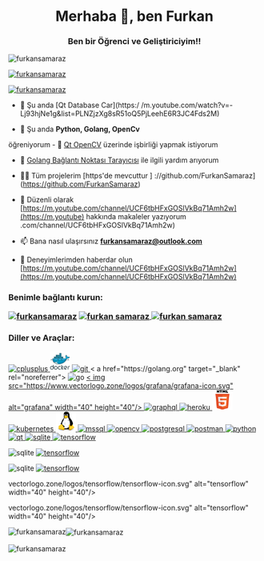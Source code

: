 <h1 align="center">Merhaba 👋, ben Furkan</h1> 
<h3 align="center">Ben bir Öğrenci ve Geliştiriciyim!!</h3>

<p align="left"> <img src="https://komarev.com/ghpvc/?username=furkansamaraz&label=Profile%20views&color=0e75b6&style=flat" alt="furkansamaraz" /> </p> 

<p align="left"> <a href=" https://github.com/ryo-ma/github-profile-trophy"><img src="https://github-profile-trophy.vercel.app/?username=furkansamaraz" alt="furkansamaraz" /> </a> </p>

<p align="left"> <a href="https://twitter.com/furkansamaraz" target="blank"><img src="https://img.shields.io/twitter/follow/furkansamaraz?logo=twitter&style=for-the-badge" alt="furkansamaraz" /></a> </p> 

- 🔭 Şu anda [Qt Database Car](https:/ /m.youtube.com/watch?v=-Lj93hjNe1g&list=PLNZjzXg8sR51oQ5PjLeehE6R3JC4Fds2M)

- 🌱 Şu anda **Python, Golang, OpenCv** 

öğreniyorum - 👯 ​​[Qt OpenCV](https://m.youtube.com/watch?v=tLdQlrcoFUM&list=PLNZjzXg8sR53u8EX4Fcol6PsMt909yn7j&index=4) üzerinde işbirliği yapmak istiyorum 

- 🤝 [Golang Bağlantı Noktası Tarayıcısı](https://m.youtube.com/watch?v=8_UymTCwuLE&list=PLNZjzXg8sR51njJmuB7sMv-AhIatIB2JX&index=4) ile ilgili yardım arıyorum 

- 👨‍💻 Tüm projelerim [https'de mevcuttur ] ://github.com/FurkanSamaraz](https://github.com/FurkanSamaraz) 

- 📝 Düzenli olarak [https://m.youtube.com/channel/UCF6tbHFxGOSlVkBq71Amh2w](https://m.youtube) hakkında makaleler yazıyorum .com/channel/UCF6tbHFxGOSlVkBq71Amh2w) 

- 📫 Bana nasıl ulaşırsınız **furkansamaraz@outlook.com**

- 📄 Deneyimlerimden haberdar olun [https://m.youtube.com/channel/UCF6tbHFxGOSlVkBq71Amh2w](https://m.youtube.com/channel/UCF6tbHFxGOSlVkBq71Amh2w) 

<h3 align="left">Benimle bağlantı kurun:</ h3> 
<p align="left"> 
<a href="https://twitter.com/furkansamaraz" target="blank"><img align="center" src="https://raw.githubusercontent.com /rahuldkjain/github-profile-readme-generator/master/src/images/icons/Social/twitter.svg" alt="furkansamaraz" height="30" width="40" /></a> 
<a href= "https://linkedin.com/in/furkan samaraz" target="boş"><img align="center" src="https://raw.githubusercontent.com/rahuldkjain/github-profile-readme-generator/master/src/images/icons/Social/linked-in-alt.svg" alt="furkan samaraz" yükseklik="30" genişlik="40" /></ bir>
<a href="https://www.youtube.com/c/furkan samaraz" target="boş"><img align="center" src="https://raw.githubusercontent.com/rahuldkjain/github- profile-readme-generator/master/src/images/icons/Social/youtube.svg" alt="furkan samaraz" height="30" width="40" /></a> 
</p> 

<h3 align= "left">Diller ve Araçlar:</h3>
<p align="left"> <a href="https://www.w3schools.com/cpp/" target="_blank" rel="noreferrer"> <img src="https://raw.githubusercontent. com/devicons/devicon/master/icons/cplusplus/cplusplus-original.svg" alt="cplusplus" width="40" height="40"/> </a> <a href="https://www. docker.com/" target="_blank" rel="noreferrer"> <img src="https://raw.githubusercontent.com/devicons/devicon/master/icons/docker/docker-original-wordmark.svg" alt ="docker" width="40" height="40"/> </a> <a href="https://git-scm.com/" target="_blank" rel="noreferrer"> <img src="https://www.vectorlogo.zone/logos/git-scm/git-scm-icon.svg" alt="git" width="40" height="40"/> </a> < a href="https://golang.org" target="_blank" rel="noreferrer"> <img src="https://raw.githubusercontent.com/devicons/devicon/master/icons/go/go- orijinal.svg" alt="go" width="40" height="40"/> </a> <a href="https://grafana.com" target="_blank" rel="noreferrer"> < img src="https://www.vectorlogo.zone/logos/grafana/grafana-icon.svg" alt="grafana" width="40" height="40"/> </a> <a href=" https://graphql.org"target="_blank" rel="noreferrer"> <img src="https://www.vectorlogo.zone/logos/graphql/graphql-icon.svg" alt="graphql" width="40" height="40 "/> </a> <a href="https://heroku.com" target="_blank" rel="noreferrer"> <img src="https://www.vectorlogo.zone/logos/heroku/ heroku-icon.svg" alt="heroku" width="40" height="40"/> </a> <a href="https://www.w3.org/html/" target="_blank" rel="noreferrer"> <img src="https://raw.githubusercontent.com/devicons/devicon/master/icons/html5/html5-original-wordmark.svg" alt="html5" width="40" height ="40"/> </a> <a href="https://kubernetes.io" target="_blank" rel="noreferrer"> <img src="https://www.vectorlogo.zone/logos/kubernetes/kubernetes -icon.svg" alt="kubernetes" width="40" height="40"/> </a> <a href="https://www.linux.org/" target="_blank" rel=" noreferrer"> <img src="https://raw.githubusercontent.com/devicons/devicon/master/icons/linux/linux-original.svg" alt="linux" width="40" height="40"/ > </a> <a href="https://www.microsoft.com/en-us/sql-server" target="_blank" rel="noreferrer"> <img src="https://www. svgrepo.com/show/303229/microsoft-sql-server-logo.svg" alt="mssql" width="40" height="40"/> </a> <a href="https://opencv.org/ " target="_blank" rel="noreferrer"> <img src="https://www.vectorlogo.zone/logos/opencv/opencv-icon.svg" alt="opencv" width="40" height=" 40"/> </a> <a href="https://www.postgresql.org" target="_blank" rel="noreferrer"> <img src="https://raw.githubusercontent.com/devicons /devicon/master/icons/postgresql/postgresql-original-wordmark.svg" alt="postgresql" width="40" height="40"/> </a> <a href="https://postman.com" target="_blank" rel="noreferrer"> <img src="https://www.vectorlogo.zone/logos/getpostman/getpostman-icon.svg" alt="postman" width="40" height= "40"/> </a> <a href="https://www.python.org" target="_blank" rel="noreferrer"> <img src="https://raw.githubusercontent.com/ devicons/devicon/master/icons/python/python-original.svg" alt="python" width="40" height="40"/> </a> <a href="https://www.qt. io/" target="_blank" rel="noreferrer"> <img src="https://upload.wikimedia.org/wikipedia/commons/0/0b/Qt_logo_2016.svg" alt="qt" width="40 "height="40"/> </a> <a href="https://www.sqlite.org/" target="_blank" rel="noreferrer"> <img src="https://www.vectorlogo .zone/logos/sqlite/sqlite-icon.svg" alt="sqlite" width="40" height="40"/> </a> <a href="https://www.tensorflow.org" hedefi ="_blank" rel="noreferrer"> <img src="https://www.vectorlogo.zone/logos/tensorflow/tensorflow-icon.svg" alt="tensorflow" width="40" height="40" /> </a> </p><img src="https://www.vectorlogo.zone/logos/sqlite/sqlite-icon.svg" alt="sqlite" width="40" height="40"/> </a> <a href= "https://www.tensorflow.org" target="_blank" rel="noreferrer"> <img src="https://www.vectorlogo.zone/logos/tensorflow/tensorflow-icon.svg" alt=" tensorflow" width="40" height="40"/> </a> </p><img src="https://www.vectorlogo.zone/logos/sqlite/sqlite-icon.svg" alt="sqlite" width="40" height="40"/> </a> <a href= "https://www.tensorflow.org" target="_blank" rel="noreferrer"> <img src="https://www.vectorlogo.zone/logos/tensorflow/tensorflow-icon.svg" alt=" tensorflow" width="40" height="40"/> </a> </p>vectorlogo.zone/logos/tensorflow/tensorflow-icon.svg" alt="tensorflow" width="40" height="40"/> </a> </p>vectorlogo.zone/logos/tensorflow/tensorflow-icon.svg" alt="tensorflow" width="40" height="40"/> </a> </p>

<p><img align="left" src="https://github-readme-stats.vercel.app/api/top-langs?username=furkansamaraz&show_icons=true&locale=en&layout=compact" alt="furkansamaraz" /> </p> 

<p> <img align="center" src="https://github-readme-stats.vercel.app/api?username=furkansamaraz&show_icons=true&locale=en" alt="furkansamaraz" /> </p> 

<p><img align="center" src="https://github-readme-streak-stats.herokuapp.com/?user=furkansamaraz&" alt="furkansamaraz" /></p>

